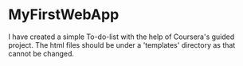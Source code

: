 # MyFirstWebApp
I have created a simple To-do-list with the help of Coursera's guided project. 
The html files should be under a 'templates' directory as that cannot be changed.

